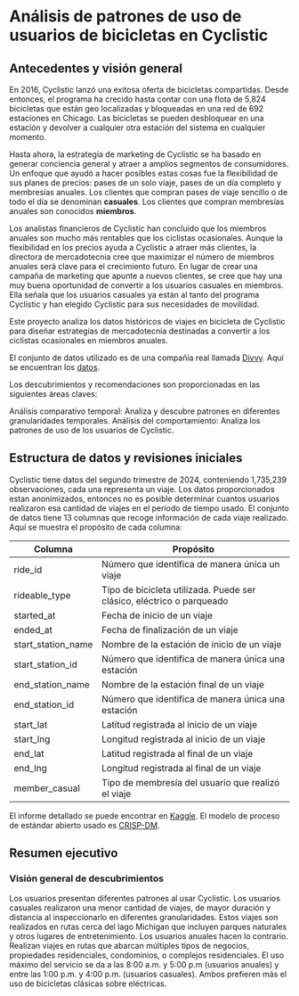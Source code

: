 # Análisis de patrones de uso de usuarios de bicicletas en Cyclistic

## Antecedentes y visión general

En 2016, Cyclistic lanzó una exitosa oferta de bicicletas compartidas. Desde entonces, el 
programa ha crecido hasta contar con una flota de 5,824 bicicletas que están geo
 localizadas y bloqueadas en una red de 692 estaciones en Chicago. Las bicicletas
 se pueden desbloquear en una estación y devolver a cualquier otra estación del sistema en cualquier momento.

Hasta ahora, la estrategia de marketing de Cyclistic se ha basado en generar 
conciencia general y atraer a amplios segmentos de consumidores. Un enfoque
 que ayudó a hacer posibles estas cosas fue la flexibilidad de sus planes de precios: pases
 de un solo viaje, pases de un día completo y membresías anuales. Los clientes que
 compran pases de viaje sencillo o de todo el día se denominan **casuales**. Los clientes
 que compran membresías anuales son conocidos **miembros**.

Los analistas financieros de Cyclistic han concluido que los miembros anuales
 son mucho más rentables que los ciclistas ocasionales. Aunque la flexibilidad
 en los precios ayuda a Cyclistic a atraer más clientes, la directora de
 mercadotecnia cree que maximizar el número de miembros anuales
 será clave para el crecimiento futuro. En lugar de crear una campaña
 de marketing que apunte a nuevos clientes, se cree que hay una 
muy buena oportunidad de convertir a los usuarios casuales en miembros. Ella
 señala que los usuarios casuales ya están al tanto del programa Cyclistic y han
 elegido Cyclistic para sus necesidades de movilidad.

Este proyecto analiza los datos históricos de viajes en bicicleta de Cyclistic para
diseñar estrategias de mercadotecnia destinadas a convertir a los 
ciclistas ocasionales en miembros anuales.

El conjunto de datos utilizado es de una compañía real llamada [Divvy](https://divvybikes.com/). Aquí
se encuentran los [datos](https://divvybikes.com/system-data).

Los descubrimientos y recomendaciones son proporcionadas en las siguientes áreas claves:

Análisis comparativo temporal: Analiza y descubre patrones en diferentes granularidades temporales.
Análisis del comportamiento: Analiza los patrones de uso de los usuarios de Cyclistic.

## Estructura de datos y revisiones iniciales

Cyclistic tiene datos del segundo trimestre de 2024, conteniendo 1,735,239 observaciones, cada una
representa un viaje. Los datos proporcionados estan anonimizados, entonces no es posible determinar cuantos usuarios
realizaron esa cantidad de viajes en el período de tiempo usado. El conjunto de datos tiene 13 columnas que recoge
información de cada viaje realizado. Aquí se muestra el propósito de cada columna:

| Columna            | Propósito                                                                 |
|---------------------|---------------------------------------------------------------------------|
| ride_id             | Número que identifica de manera única un viaje                            |
| rideable_type       | Tipo de bicicleta utilizada. Puede ser clásico, eléctrico o parqueado     |
| started_at          | Fecha de inicio de un viaje                                               |
| ended_at            | Fecha de finalización de un viaje                                         |
| start_station_name  | Nombre de la estación de inicio de un viaje                               |
| start_station_id    | Número que identifica de manera única una estación                        |
| end_station_name    | Nombre de la estación final de un viaje                                   |
| end_station_id      | Número que identifica de manera única una estación                        |
| start_lat           | Latitud registrada al inicio de un viaje                                  |
| start_lng           | Longitud registrada al inicio de un viaje                                 |
| end_lat             | Latitud registrada al final de un viaje                                   |
| end_lng             | Longitud registrada al final de un viaje                                  |
| member_casual       | Tipo de membresía del usuario que realizó el viaje                        |

El informe detallado se puede encontrar en [Kaggle](https://www.kaggle.com/code/christianmontenegro/caso-de-estudio-de-cyclistic).
El modelo de proceso de estándar abierto usado es [CRISP-DM](https://www.datascience-pm.com/crisp-dm-2/).


## Resumen ejecutivo

### Visión general de descubrimientos

Los usuarios presentan diferentes patrones al usar Cyclistic. Los usuarios casuales realizaron una menor cantidad de
 viajes, de mayor duración y distancia al inspeccionarlo en diferentes granularidades. Estos viajes son realizados
 en rutas cerca del lago Michigan que incluyen parques naturales y otros lugares de entretenimiento. Los usuarios
 anuales hacen lo contrario. Realizan viajes en rutas que abarcan múltiples tipos de negocios, propiedades residenciales,
 condominios, o complejos residenciales. El uso máximo del servicio se da a las 8:00 a.m. y 5:00 p.m (usuarios anuales)
 y entre las 1:00 p.m. y 4:00 p.m. (usuarios casuales).  Ambos prefieren más el uso de bicicletas clásicas sobre eléctricas.